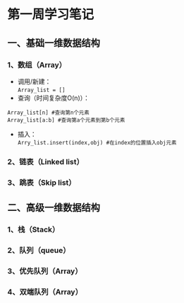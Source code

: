 # 第一周学习笔记  
## 一、基础一维数据结构  
### 1、数组（Array）  
* 调用/新建：  
`Array_list = []`   
* 查询（时间复杂度O(n)）：  
```  
Array_list[n] #查询第n个元素  
Array_list[a:b] #查询第a个元素到第b个元素  
```  
* 插入：  
`Arry_list.insert(index,obj) #在index的位置插入obj元素`  
### 2、链表（Linked list）  
### 3、跳表（Skip list）  
## 二、高级一维数据结构  
### 1、栈（Stack）  
### 2、队列（queue）  
### 3、优先队列（Array）  
### 4、双端队列（Array）  
